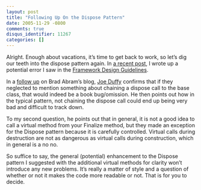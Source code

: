```yaml
---
layout: post
title: "Following Up On the Dispose Pattern"
date: 2005-11-29 -0800
comments: true
disqus_identifier: 11267
categories: []
---
```

Alright. Enough about vacations, it’s time to get back to work, so let’s
dig our teeth into the dispose pattern again. In [a recent
post](http://haacked.com/archive/2005//11/18/ACloserLookAtDisposePattern.aspx),
I wrote up a potential error I saw in the [Framework Design
Guidelines](http://www.amazon.com/gp/product/0321246756/103-9411210-6787060?v=glance&n=283155&n=507846&s=books&v=glance).

In a [follow
up](http://blogs.msdn.com/brada/archive/2005/11/11/492036.aspx#495384)
on Brad Abram’s blog, [Joe Duffy](http://www.bluebytesoftware.com/blog/)
confirms that if they neglected to mention something about chaining a
dispose call to the base class, that would indeed be a book
bug/omission. He then points out how in the typical pattern, not
chaining the dispose call could end up being very bad and difficult to
track down.

To my second question, he points out that in general, it is not a good
idea to call a virtual method from your Finalize method, but they made
an exception for the Dispose pattern because it is carefully controlled.
Virtual calls during destruction are not as dangerous as virtual calls
during construction, which in general is a no no.

So suffice to say, the general (potential) enhancement to the Dispose
pattern I suggested with the additional virtual methods for clarity
won’t introduce any new problems. It’s really a matter of style and a
question of whether or not it makes the code more readable or not. That
is for you to decide.


